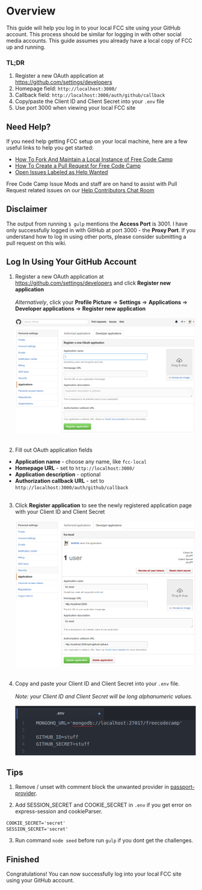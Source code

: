 # Overview
This guide will help you log in to your local FCC site using your GitHub account. This process should be similar for logging in with other social media accounts. This guide assumes you already have a local copy of FCC up and running.

[//]: # (camperbot stops parsing after 20 lines or the first level 2 heading)
### TL;DR
1. Register a new OAuth application at https://github.com/settings/developers
2. Homepage field: `http://localhost:3000/`
3. Callback field: `http://localhost:3000/auth/github/callback`
4. Copy/paste the Client ID and Client Secret into your `.env` file
5. Use port 3000 when viewing your local FCC site

## Need Help?
If you need help getting FCC setup on your local machine, here are a few useful links to help you get started:
- [How To Fork And Maintain a Local Instance of Free Code Camp](How-To-Fork-And-Maintain-a-Local-Instance-of-Free-Code-Camp)
- [How To Create a Pull Request for Free Code Camp](FCC-Pull-Request)
- [Open Issues Labeled as Help Wanted](https://github.com/FreeCodeCamp/FreeCodeCamp/labels/help%20wanted)

Free Code Camp Issue Mods and staff are on hand to assist with Pull Request related issues on our [Help Contributors Chat Room](https://gitter.im/FreeCodeCamp/HelpContributors)

## Disclaimer
The output from running `$ gulp` mentions the **Access Port** is 3001. I have only successfully logged in with GitHub at port 3000 - the **Proxy Port**. If you understand how to log in using other ports, please consider submitting a pull request on this wiki.

## Log In Using Your GitHub Account
1. Register a new OAuth application at https://github.com/settings/developers and click **Register new application**
<br><br>
*Alternatively*, click your **Profile Picture** => **Settings** => **Applications** => **Developer applications** => **Register new application**
<br><br>
![Register GitHub OAuth App](./images/How-To-Log-In-To-Your-Local-FCC-Site/register-github-oauth-app.png)
<br><br>

2. Fill out OAuth application fields
  * **Application name** - choose any name, like `fcc-local`
  * **Homepage URL** - set to `http://localhost:3000/`
  * **Application description** - optional
  * **Authorization callback URL** - set to `http://localhost:3000/auth/github/callback`
<br><br>

3. Click **Register application** to see the newly registered application page with your Client ID and Client Secret
<br><br>
![Client ID and Client Secret](./images/How-To-Log-In-To-Your-Local-FCC-Site/client-id-and-secret.png)
<br><br>

4. Copy and paste your Client ID and Client Secret into your `.env` file.
<br><br>
*Note: your Client ID and Client Secret will be long alphanumeric values.*
<br><br>
![Update .env file](./images/How-To-Log-In-To-Your-Local-FCC-Site/update-env-file.png)

## Tips
1. Remove / unset with comment block the unwanted provider in [passport-provider](https://github.com/FreeCodeCamp/FreeCodeCamp/blob/staging/server/passport-providers.js).

2. Add SESSION_SECRET and COOKIE_SECRET in `.env` if you get error on express-session and cookieParser.
```
COOKIE_SECRET='secret'
SESSION_SECRET='secret'
```
3. Run command `node seed` before run `gulp` if you dont get the challenges.

## Finished
Congratulations! You can now successfully log into your local FCC site using your GitHub account.
